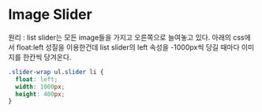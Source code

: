 # Image Slider

원리 : list slider는 모든 image들을 가지고 오른쪽으로 늘여놓고 있다. 아래의 css에서 float:left 성질을 이용한건데 list slider의 left 속성을 -1000px씩 당길 때마다 이미지를 한칸씩 당겨온다.

```css
.slider-wrap ul.slider li {
  float: left;
  width: 1000px;
  height: 400px;
}
```
